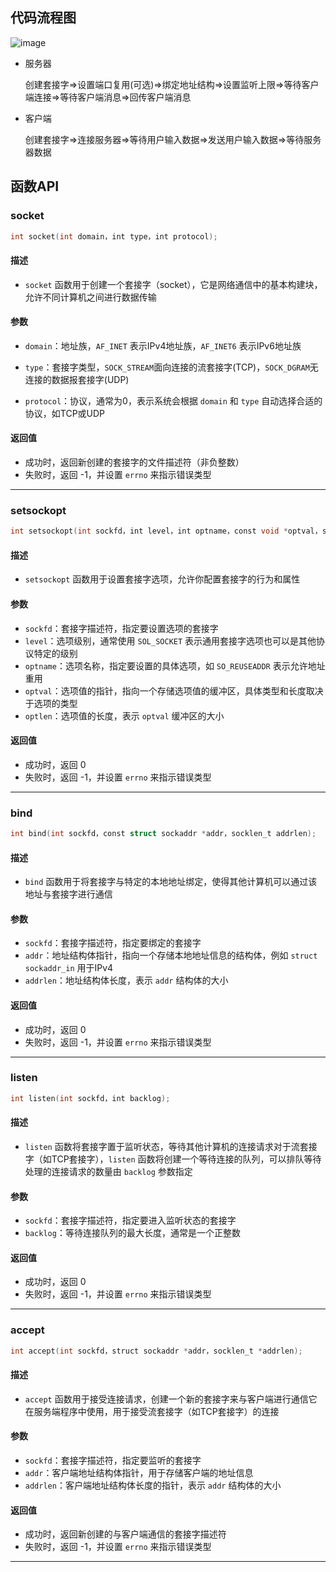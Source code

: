 ## 代码流程图

![image](https://github.com/LuoDLin/NetConnectCPP/tree/main/docs/image/流程图.png)

- 服务器

    创建套接字=>设置端口复用(可选)=>绑定地址结构=>设置监听上限=>等待客户端连接=>等待客户端消息=>回传客户端消息

- 客户端

    创建套接字=>连接服务器=>等待用户输入数据=>发送用户输入数据=>等待服务器数据

## 函数API

### socket

~~~c
int socket(int domain，int type，int protocol);
~~~

#### 描述

- `socket` 函数用于创建一个套接字（socket），它是网络通信中的基本构建块，允许不同计算机之间进行数据传输

#### 参数

- `domain`：地址族，`AF_INET` 表示IPv4地址族，`AF_INET6` 表示IPv6地址族

- `type`：套接字类型，`SOCK_STREAM`面向连接的流套接字(TCP)，`SOCK_DGRAM`无连接的数据报套接字(UDP)

- `protocol`：协议，通常为0，表示系统会根据 `domain` 和 `type` 自动选择合适的协议，如TCP或UDP

#### 返回值

- 成功时，返回新创建的套接字的文件描述符（非负整数）
- 失败时，返回 -1，并设置 `errno` 来指示错误类型

---

### setsockopt

```c
int setsockopt(int sockfd，int level，int optname，const void *optval，socklen_t optlen);
```

#### 描述

- `setsockopt` 函数用于设置套接字选项，允许你配置套接字的行为和属性

#### 参数

- `sockfd`：套接字描述符，指定要设置选项的套接字
- `level`：选项级别，通常使用 `SOL_SOCKET` 表示通用套接字选项也可以是其他协议特定的级别
- `optname`：选项名称，指定要设置的具体选项，如 `SO_REUSEADDR` 表示允许地址重用
- `optval`：选项值的指针，指向一个存储选项值的缓冲区，具体类型和长度取决于选项的类型
- `optlen`：选项值的长度，表示 `optval` 缓冲区的大小

#### 返回值

- 成功时，返回 0
- 失败时，返回 -1，并设置 `errno` 来指示错误类型

---

### bind

```c
int bind(int sockfd，const struct sockaddr *addr，socklen_t addrlen);
```

#### 描述

- `bind` 函数用于将套接字与特定的本地地址绑定，使得其他计算机可以通过该地址与套接字进行通信

#### 参数

- `sockfd`：套接字描述符，指定要绑定的套接字
- `addr`：地址结构体指针，指向一个存储本地地址信息的结构体，例如 `struct sockaddr_in` 用于IPv4
- `addrlen`：地址结构体长度，表示 `addr` 结构体的大小

#### 返回值

- 成功时，返回 0
- 失败时，返回 -1，并设置 `errno` 来指示错误类型

---

### listen

```c
int listen(int sockfd，int backlog);
```

#### 描述

- `listen` 函数将套接字置于监听状态，等待其他计算机的连接请求对于流套接字（如TCP套接字），`listen` 函数将创建一个等待连接的队列，可以排队等待处理的连接请求的数量由 `backlog` 参数指定

#### 参数

- `sockfd`：套接字描述符，指定要进入监听状态的套接字
- `backlog`：等待连接队列的最大长度，通常是一个正整数

#### 返回值

- 成功时，返回 0
- 失败时，返回 -1，并设置 `errno` 来指示错误类型

---

### accept

~~~c
int accept(int sockfd，struct sockaddr *addr，socklen_t *addrlen);
~~~

#### 描述

- `accept` 函数用于接受连接请求，创建一个新的套接字来与客户端进行通信它在服务端程序中使用，用于接受流套接字（如TCP套接字）的连接

#### 参数

- `sockfd`：套接字描述符，指定要监听的套接字
- `addr`：客户端地址结构体指针，用于存储客户端的地址信息
- `addrlen`：客户端地址结构体长度的指针，表示 `addr` 结构体的大小

#### 返回值

- 成功时，返回新创建的与客户端通信的套接字描述符
- 失败时，返回 -1，并设置 `errno` 来指示错误类型

---